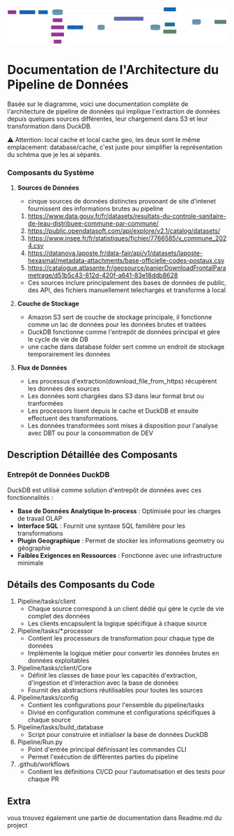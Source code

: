 ![Data Architecture Diagram](./diagrams/data-architecture.svg)

# Documentation de l'Architecture du Pipeline de Données

Basée sur le diagramme, voici une documentation complète de l'architecture de pipeline de données qui implique l'extraction de données depuis quelques sources différentes, leur chargement dans S3 et leur transformation dans DuckDB.

⚠️ Attention: local cache et local cache geo, les deux sont le même emplacement: database/cache, c'est juste pour simplifier la représentation du schéma que je les ai séparés.

### Composants du Système

1. **Sources de Données**

   - cinque sources de données distinctes provonant de site d'intenet fournissent des informations brutes au pipeline

   1. https://www.data.gouv.fr/fr/datasets/resultats-du-controle-sanitaire-de-leau-distribuee-commune-par-commune/
   2. https://public.opendatasoft.com/api/explore/v2.1/catalog/datasets/
   3. https://www.insee.fr/fr/statistiques/fichier/7766585/v_commune_2024.csv
   4. https://datanova.laposte.fr/data-fair/api/v1/datasets/laposte-hexasmal/metadata-attachments/base-officielle-codes-postaux.csv
   5. https://catalogue.atlasante.fr/geosource/panierDownloadFrontalParametrage/d51b5c43-812d-420f-a641-83e18ddb8628

   - Ces sources inclure principalement des bases de données de public, des API, des fichiers manuellement telechargés et transforme à local

2. **Couche de Stockage**

   - Amazon S3 sert de couche de stockage principale, il fonctionne comme un lac de données pour les données brutes et traitées
   - DuckDB fonctionne comme l'entrepôt de données principal et gère le cycle de vie de DB
   - une cache dans database folder sert comme un endroit de stockage temporairement les données

3. **Flux de Données**
   - Les processus d'extraction(download_file_from_https) récupèrent les données des sources
   - Les données sont chargées dans S3 dans leur format brut ou tranformées
   - Les processors lisent depuis le cache et DuckDB et ensuite effectuent des transformations.
   - Les données transformées sont mises à disposition pour l'analyse avec DBT ou pour la consommation de DEV

## Description Détaillée des Composants

### Entrepôt de Données DuckDB

DuckDB est utilisé comme solution d'entrepôt de données avec ces fonctionnalités :

- **Base de Données Analytique In-process** : Optimisée pour les charges de travail OLAP
- **Interface SQL** : Fournit une syntaxe SQL familière pour les transformations
- **Plugin Geographique** : Permet de stocker les informations geometry ou géographie
- **Faibles Exigences en Ressources** : Fonctionne avec une infrastructure minimale

## Détails des Composants du Code

1. Pipeline/tasks/client
   - Chaque source correspond à un client dédié qui gère le cycle de vie complet des données
   - Les clients encapsulent la logique spécifique à chaque source
2. Pipeline/tasks/\*.processor
   - Contient les processeurs de transformation pour chaque type de données
   - Implémente la logique métier pour convertir les données brutes en données exploitables
3. Pipeline/tasks/client/Core
   - Définit les classes de base pour les capacités d'extraction, d'ingestion et d'interaction avec la base de données
   - Fournit des abstractions réutilisables pour toutes les sources
4. Pipeline/tasks/config
   - Contient les configurations pour l'ensemble du pipeline/tasks
   - Divisé en configuration commune et configurations spécifiques à chaque source
5. Pipeline/tasks/build_database
   - Script pour construire et initialiser la base de données DuckDB
6. Pipeline/Run.py
   - Point d'entrée principal définissant les commandes CLI
   - Permet l'exécution de différentes parties du pipeline
7. .github/workflows
   - Contient les définitions CI/CD pour l'automatisation et des tests pour chaque PR

## Extra

vous trouvez également une partie de documentation dans Readme.md du project
